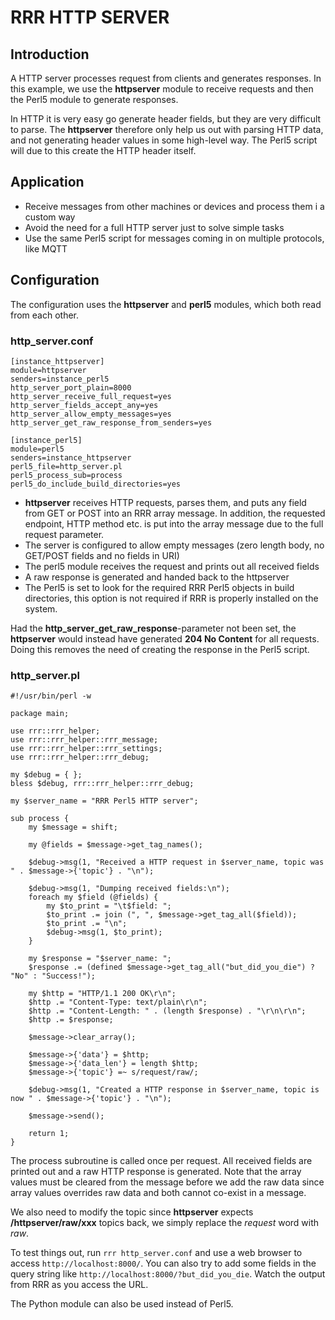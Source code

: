 # RRR HTTP SERVER

## Introduction

A HTTP server processes request from clients and generates responses.
In this example, we use the **httpserver** module to receive requests and then the Perl5 module to generate responses.

In HTTP it is very easy go generate header fields, but they are very difficult to parse.
The **httpserver** therefore only help us out with parsing HTTP data, and not generating header values in some high-level way.
The Perl5 script will due to this create the HTTP header itself.

## Application

* Receive messages from other machines or devices and process them i a custom way
* Avoid the need for a full HTTP server just to solve simple tasks
* Use the same Perl5 script for messages coming in on multiple protocols, like MQTT

## Configuration

The configuration uses the **httpserver** and **perl5** modules, which both read from each other.

### http\_server.conf

	[instance_httpserver]
	module=httpserver
	senders=instance_perl5
	http_server_port_plain=8000
	http_server_receive_full_request=yes
	http_server_fields_accept_any=yes
	http_server_allow_empty_messages=yes
	http_server_get_raw_response_from_senders=yes
	
	[instance_perl5]
	module=perl5
	senders=instance_httpserver
	perl5_file=http_server.pl
	perl5_process_sub=process
	perl5_do_include_build_directories=yes

* **httpserver** receives HTTP requests, parses them, and puts any field from GET or POST into an RRR array message.
  In addition, the requested endpoint, HTTP method etc. is put into the array message due to the full request parameter.
* The server is configured to allow empty messages (zero length body, no GET/POST fields and no fields in URI)
* The perl5 module receives the request and prints out all received fields
* A raw response is generated and handed back to the httpserver
* The Perl5 is set to look for the required RRR Perl5 objects in build directories,
  this option is not required if RRR is properly installed on the system.
	
Had the **http_server_get_raw_response**-parameter not been set, the **httpserver** would instead have generated **204 No Content** for all requests. Doing this removes the need of creating the response in the Perl5 script.

### http\_server.pl

	#!/usr/bin/perl -w
	
	package main;
	
	use rrr::rrr_helper;
	use rrr::rrr_helper::rrr_message;
	use rrr::rrr_helper::rrr_settings;
	use rrr::rrr_helper::rrr_debug;
	
	my $debug = { };
	bless $debug, rrr::rrr_helper::rrr_debug;
	
	my $server_name = "RRR Perl5 HTTP server";
	
	sub process {
		my $message = shift;
	
		my @fields = $message->get_tag_names();
	
		$debug->msg(1, "Received a HTTP request in $server_name, topic was " . $message->{'topic'} . "\n");
		
		$debug->msg(1, "Dumping received fields:\n");
		foreach my $field (@fields) {
			my $to_print = "\t$field: ";
			$to_print .= join (", ", $message->get_tag_all($field));
			$to_print .= "\n";
			$debug->msg(1, $to_print);
		}
	
		my $response = "$server_name: ";
		$response .= (defined $message->get_tag_all("but_did_you_die") ? "No" : "Success!");
		
		my $http = "HTTP/1.1 200 OK\r\n";
		$http .= "Content-Type: text/plain\r\n";
		$http .= "Content-Length: " . (length $response) . "\r\n\r\n";
		$http .= $response;
		
		$message->clear_array();
	
		$message->{'data'} = $http;
		$message->{'data_len'} = length $http;
		$message->{'topic'} =~ s/request/raw/;
	
		$debug->msg(1, "Created a HTTP response in $server_name, topic is now " . $message->{'topic'} . "\n");
		
		$message->send();
	
		return 1;
	}
	
The process subroutine is called once per request.
All received fields are printed out and a raw HTTP response is generated.
Note that the array values must be cleared from the message before we add the raw data since array values overrides raw data and both cannot co-exist in a message.

We also need to modify the topic since **httpserver** expects **/httpserver/raw/xxx** topics back,
we simply replace the _request_ word with _raw_.  

To test things out, run `rrr http_server.conf` and use a web browser to access `http://localhost:8000/`.
You can also try to add some fields in the query string like `http://localhost:8000/?but_did_you_die`.
Watch the output from RRR as you access the URL.

The Python module can also be used instead of Perl5.  
